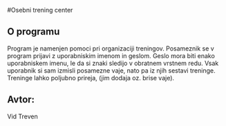 #Osebni trening center

## O programu
Program je namenjen pomoci pri organizaciji treningov. Posameznik se v program prijavi
z uporabniskim imenom in geslom. Geslo mora biti enako uporabniskem imenu, le da si znaki sledijo 
v obratnem vrstnem redu. Vsak uporabnik si sam izmisli posamezne vaje, nato pa iz njih sestavi treninge. Treninge lahko poljubno prireja, (jim dodaja oz. brise vaje).

## Avtor:
Vid Treven

